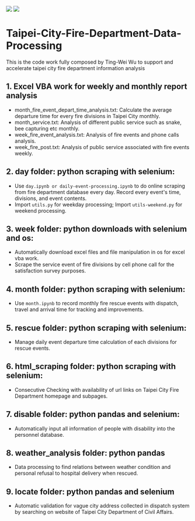 ![](https://img.shields.io/badge/Licensed%20by-Wayne%20Wu-blue.svg)
![](https://img.shields.io/badge/Language-python-brightgreen.svg)


# Taipei-City-Fire-Department-Data-Processing
This is the code work fully composed by Ting-Wei Wu to support and accelerate taipei city fire department information analysis

## 1. Excel VBA work for weekly and monthly report analysis
* month_fire_event_depart_time_analysis.txt: Calculate the average departure time for every fire divisions in Taipei City monthly. <br>
* month_service.txt: Analysis of different public service such as snake, bee capturing etc monthly. <br>
* week_fire_event_analysis.txt: Analysis of fire events and phone calls analysis. <br>
* week_fire_post.txt: Analysis of public service associated with fire events weekly. <br>

## 2. day folder: python scraping with selenium:
* Use `day.ipynb or daily-event-processing.ipynb` to do online scraping from fire department database every day. Record every event's time, divisions, and event contents. <br>
* Import `utils.py` for weekday processing; Import `utils-weekend.py` for weekend processing. <br>

## 3. week folder: python downloads with selenium and os:
* Automatically download excel files and file manipulation in os for excel vba work.
* Scrape the service event of fire divisions by cell phone call for the satisfaction survey purposes.

## 4. month folder: python scraping with selenium:
* Use `month.ipynb` to record monthly fire rescue events with dispatch, travel and arrival time for tracking and improvements.

## 5. rescue folder: python scraping with selenium:
* Manage daily event departure time calculation of each divisions for rescue events.

## 6. html_scraping folder: python scraping with selenium:
* Consecutive Checking with availability of url links on Taipei City Fire Department homepage and subpages.

## 7. disable folder: python pandas and selenium:
* Automatically input all information of people with disability into the personnel database.

## 8. weather_analysis folder: python pandas
* Data processing to find relations between weather condition and personal refusal to hospital delivery when rescued.

## 9. locate folder: python pandas and selenium
* Automatic validation for vague city address collected in dispatch system by searching on website of Taipei City Department of Civil Affairs.
